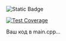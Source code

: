 ![Static Badge](https://img.shields.io/badge/meow-pink)

[![Test Coverage](https://ctaciki.github.io/studentsDataBase2236/coverage.svg)](https://github.com/ctaciki/studentsDataBase2236/actions)

Ваш код в main.cpp...
